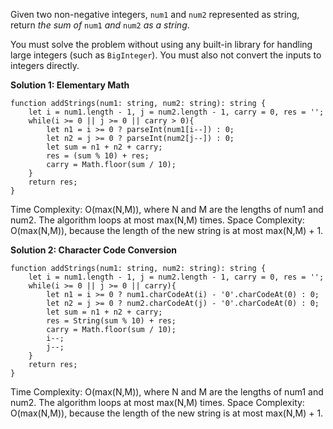 Given two non-negative integers, `num1` and `num2` represented as string, return *the sum of* `num1` *and* `num2` *as a string*.

You must solve the problem without using any built-in library for handling large integers (such as `BigInteger`). You must also not convert the inputs to integers directly.

**Solution 1: Elementary Math**

```tsx
function addStrings(num1: string, num2: string): string {
    let i = num1.length - 1, j = num2.length - 1, carry = 0, res = '';
    while(i >= 0 || j >= 0 || carry > 0){
        let n1 = i >= 0 ? parseInt(num1[i--]) : 0;
        let n2 = j >= 0 ? parseInt(num2[j--]) : 0;
        let sum = n1 + n2 + carry;
        res = (sum % 10) + res;
        carry = Math.floor(sum / 10);
    }
    return res;
}

```

Time Complexity: O(max(N,M)), where N and M are the lengths of num1 and num2. The algorithm loops at most max(N,M) times.
Space Complexity: O(max(N,M)), because the length of the new string is at most max(N,M) + 1.

**Solution 2: Character Code Conversion**

```tsx
function addStrings(num1: string, num2: string): string {
    let i = num1.length - 1, j = num2.length - 1, carry = 0, res = '';
    while(i >= 0 || j >= 0 || carry){
        let n1 = i >= 0 ? num1.charCodeAt(i) - '0'.charCodeAt(0) : 0;
        let n2 = j >= 0 ? num2.charCodeAt(j) - '0'.charCodeAt(0) : 0;
        let sum = n1 + n2 + carry;
        res = String(sum % 10) + res;
        carry = Math.floor(sum / 10);
        i--;
        j--;
    }
    return res;
}

```

Time Complexity: O(max(N,M)), where N and M are the lengths of num1 and num2. The algorithm loops at most max(N,M) times.
Space Complexity: O(max(N,M)), because the length of the new string is at most max(N,M) + 1.